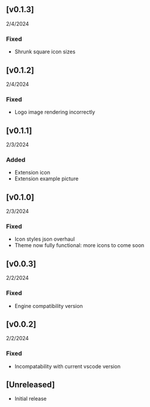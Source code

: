 ## [v0.1.3]
2/4/2024

### Fixed
- Shrunk square icon sizes



## [v0.1.2]
2/4/2024

### Fixed
- Logo image rendering incorrectly



## [v0.1.1]
2/3/2024

### Added
- Extension icon
- Extension example picture



## [v0.1.0]
2/3/2024

### Fixed
- Icon styles json overhaul
- Theme now fully functional: more icons to come soon



## [v0.0.3]
2/2/2024

### Fixed
- Engine compatibility version



## [v0.0.2]
2/2/2024

### Fixed
- Incompatability with current vscode version



## [Unreleased]

- Initial release